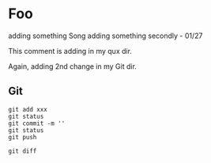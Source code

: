 # Foo
adding something
Song
adding something secondly - 01/27

This comment is adding in my qux dir.

Again, adding 2nd change in my Git dir.

## Git 
```
git add xxx
git status
git commit -m ''
git status
git push

git diff
```
